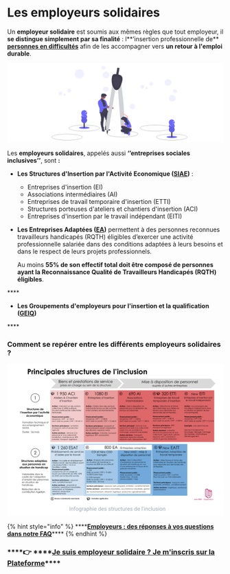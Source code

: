 # Les employeurs solidaires

Un **employeur solidaire** est soumis aux mêmes règles que tout employeur, il **se distingue simplement par sa finalité** : l**’insertion professionnelle de** [**personnes en difficultés**](../qui-est-eligible-iae-criteres-eligibilite/) afin de les accompagner vers **un retour à l'emploi durable**.

![](../.gitbook/assets/capture-de-cran-2020-06-23-a-13.08.39.png)

Les **employeurs solidaires**, appelés aussi **‘’entreprises sociales inclusives’’**, sont **:**

* **Les Structures d'Insertion par l'Activité Economique \(**[**SIAE**](qui-sont-les-employeurs-solidaires.md#se-reperer-entre-les-differents-employeurs-solidaires)**\)** :
  * Entreprises d'insertion \(EI\) 
  * Associations intermédiaires \(AI\) 
  * Entreprises de travail temporaire d'insertion \(ETTI\) 
  * Structures porteuses d'ateliers et chantiers d'insertion \(ACI\)
  * Entreprises d'insertion par le travail indépendant \(EITI\)



* **Les Entreprises Adaptées \(**[**EA**](qui-sont-les-employeurs-solidaires.md#se-reperer-entre-les-differents-employeurs-solidaires)**\)** permettent à des personnes reconnues travailleurs handicapés \(RQTH\) éligibles d’exercer une activité professionnelle salariée dans des conditions adaptées à leurs besoins et dans le respect de leurs projets professionnels.

  Au moins **55% de son effectif total doit être composé de personnes ayant la Reconnaissance Qualité de Travailleurs Handicapés \(RQTH\) éligibles**.

\*\*\*\*

* **Les Groupements d'employeurs pour l'insertion et la qualification \(**[**GEIQ**](qui-sont-les-employeurs-solidaires.md#se-reperer-entre-les-differents-employeurs-solidaires)**\)**

\*\*\*\*

### **Comment se repérer entre les différents employeurs solidaires ?**

![](../.gitbook/assets/capture-de-cran-2020-06-23-a-12.48.17.png)



{% hint style="info" %}
\*\*\*\*[**Employeurs : des réponses à vos questions dans notre FAQ**]()\*\*\*\*
{% endhint %}

###   ****👉 ****[**Je suis employeur solidaire ? Je m'inscris sur la Plateforme**](https://inclusion.beta.gouv.fr/)\*\*\*\*

